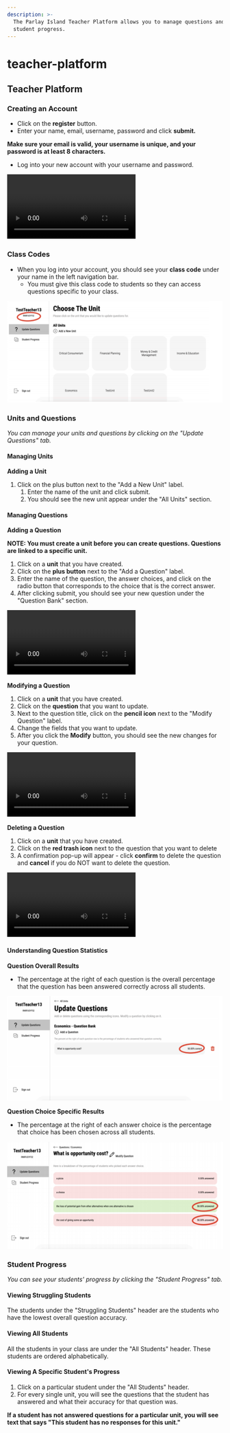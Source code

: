 ```yaml
---
description: >-
  The Parlay Island Teacher Platform allows you to manage questions and track
  student progress.
---
```


# teacher-platform

## Teacher Platform

### Creating an Account

* Click on the **register** button.
* Enter your name, email, username, password and click **submit.**

**Make sure your email is valid, your username is unique, and your password is at least 8 characters.**

* Log into your new account with your username and password.

![Video for Creating an Account](.gitbook/assets/screen-recording-2020-11-13-at-8.36.39-pm.mov)

### Class Codes

* When you log into your account, you should see your **class code** under your name in the left navigation bar.
  * You must give this class code to students so they can access questions specific to your class.

![Class code is circled in red.](.gitbook/assets/screen-shot-2020-11-13-at-8.55.01-pm.png)

### Units and Questions

_You can manage your units and questions by clicking on the "Update Questions" tab._

#### Managing Units

**Adding a Unit**

1. Click on the plus button next to the "Add a New Unit" label.  
   1. Enter the name of the unit and click submit.  
   2. You should see the new unit appear under the "All Units" section.

#### Managing Questions

**Adding a Question**

**NOTE: You must create a unit before you can create questions. Questions are linked to a specific unit.**

1. Click on a **unit** that you have created.
2. Click on the **plus button** next to the "Add a Question" label.
3. Enter the name of the question, the answer choices, and click on the radio button that corresponds to the choice that is the correct answer.
4. After clicking submit, you should see your new question under the "Question Bank" section.

![Video for Adding a Question](.gitbook/assets/screen-recording-2020-11-13-at-8.31.13-pm.mov)

**Modifying a Question**

1. Click on a **unit** that you have created.
2. Click on the **question** that you want to update.
3. Next to the question title, click on the **pencil icon** next to the "Modify Question" label. 
4. Change the fields that you want to update.
5. After you click the **Modify** button, you should see the new changes for your question.

![Video for Modifying a Question](.gitbook/assets/screen-recording-2020-11-13-at-8.39.22-pm.mov)

**Deleting a Question**

1. Click on a **unit** that you have created.
2. Click on the **red trash icon** next to the question that you want to delete
3. A confirmation pop-up will appear - click **confirm** to delete the question and **cancel** if you do NOT want to delete the question.

![Video for Deleting a Question](.gitbook/assets/screen-recording-2020-11-13-at-8.43.54-pm.mov)

#### Understanding Question Statistics

**Question Overall Results**

* The percentage at the right of each question is the overall percentage that the question has been answered correctly across all students.

![This question was answered correctly 50% of the time across all students.](.gitbook/assets/screen-shot-2020-11-13-at-8.55.13-pm.png)

**Question Choice Specific Results**

* The percentage at the right of each answer choice is the percentage that choice has been chosen across all students.

![50% of students answered choice C, and 50% of students answered choice D.](.gitbook/assets/screen-shot-2020-11-13-at-8.55.22-pm.png)

### Student Progress

_You can see your students' progress by clicking the "Student Progress" tab._

#### Viewing Struggling Students

The students under the "Struggling Students" header are the students who have the lowest overall question accuracy.

#### Viewing All Students

All the students in your class are under the "All Students" header. These students are ordered alphabetically.

#### Viewing A Specific Student's Progress

1. Click on a particular student under the "All Students" header.
2. For every single unit, you will see the questions that the student has answered and what their accuracy for that question was.

**If a student has not answered questions for a particular unit, you will see text that says "This student has no responses for this unit."**

